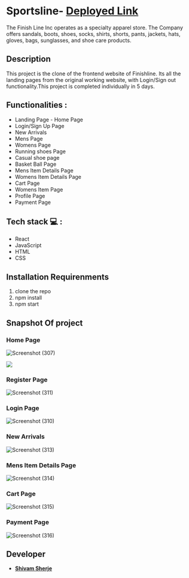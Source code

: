 # Sportsline-  **[Deployed Link](https://statuesque-chickens-777.vercel.app/)**
The Finish Line Inc operates as a specialty apparel store. The Company offers sandals, boots, shoes, socks, shirts, shorts, pants, jackets, hats, gloves, bags, sunglasses, and shoe care products.

## Description
This project is the clone of the frontend website of Finishline. Its all the landing pages from the original working website, with Login/Sign out functionality.This project is completed individually in 5 days.

## Functionalities :
<ul>
<li>Landing Page - Home Page</li>
<li>Login/Sign Up Page</li>
<li>New Arrivals</li>
<li>Mens Page</li>
<li>Womens Page</li>
<li>Running shoes Page</li>
<li>Casual shoe page</li>
<li>Basket Ball Page</li>
<li>Mens Item Details Page</li>
<li>Womens Item Details Page</li>
<li>Cart Page</li>
<li>Womens Item Page</li>
<li>Profile Page</li>
<li>Payment Page</li>
</ul>

## Tech stack  💻 :
<ul>
<li>React</li>
<li>JavaScript</li>
<li>HTML</li>
<li>CSS</li>

</ul>

## Installation Requirenments
<ol>
<li>clone the repo</li>
<li> npm install</li>
<li> npm start</li>
</ol>

## Snapshot Of project

### Home Page
![Screenshot (307)](https://user-images.githubusercontent.com/97978681/217015332-670825f3-dc2c-4b10-af86-cb3bdabc7a5c.png)

<img src="https://user-images.githubusercontent.com/97978681/217015332-670825f3-dc2c-4b10-af86-cb3bdabc7a5c.png"/>

### Register Page
![Screenshot (311)](https://user-images.githubusercontent.com/97978681/217018929-e74d9a9f-e8d7-4000-8f24-f184f5aca966.png)

### Login Page
![Screenshot (310)](https://user-images.githubusercontent.com/97978681/217019052-4eb82df5-332b-4474-aea8-985a86468a30.png)

### New Arrivals
![Screenshot (313)](https://user-images.githubusercontent.com/97978681/217019493-5c135388-4744-4142-896f-460aad69aa82.png)

### Mens Item Details Page
![Screenshot (314)](https://user-images.githubusercontent.com/97978681/217019765-176d0d94-31bb-40de-b1de-f4561a157dca.png)

### Cart Page
![Screenshot (315)](https://user-images.githubusercontent.com/97978681/217019816-aa9a9059-deca-4f1d-8026-e35c210b5eb0.png)

### Payment Page
![Screenshot (316)](https://user-images.githubusercontent.com/97978681/217019846-3c2b7b22-a2c5-4bb9-af0c-55a3ab0c1349.png)

## Developer
 - **[Shivam Sherje](https://github.com/shivamsherje)**

